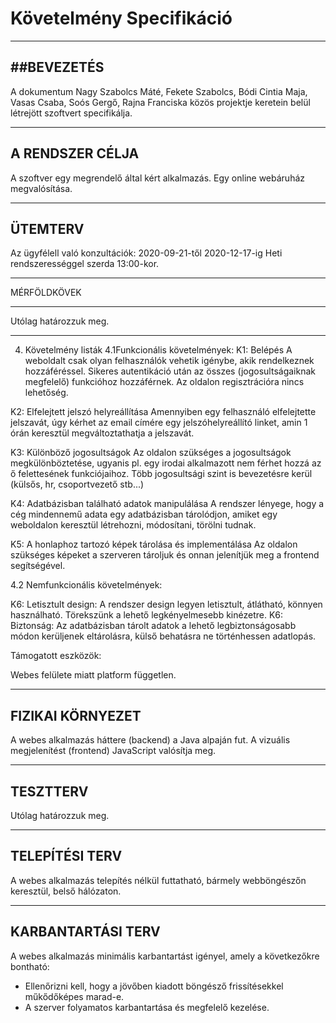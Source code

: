 # Követelmény Specifikáció

-----------------------------
##BEVEZETÉS
-----------------------------

A dokumentum Nagy Szabolcs Máté, Fekete Szabolcs, Bódi Cintia Maja, Vasas Csaba, Soós Gergő, Rajna Franciska közös projektje
keretein belül létrejött szoftvert specifikálja.

-----------------------------
A RENDSZER CÉLJA
-----------------------------
A szoftver egy megrendelő által kért alkalmazás.
Egy online webáruház megvalósítása.

-----------------------------
ÜTEMTERV
-----------------------------

Az ügyfélell való konzultációk:
	2020-09-21-től 2020-12-17-ig Heti rendszerességgel szerda 13:00-kor.

-----------------------------

MÉRFÖLDKÖVEK

-----------------------------

Utólag határozzuk meg.

-----------------------------

4. Követelmény listák
4.1Funkcionális követelmények:
K1: Belépés
A weboldalt csak olyan felhasználók vehetik igénybe, akik rendelkeznek hozzáféréssel. Sikeres autentikáció után az összes (jogosultságaiknak megfelelő) funkcióhoz hozzáférnek. Az oldalon regisztrációra nincs lehetőség.

K2: Elfelejtett jelszó helyreállítása
Amennyiben egy felhasználó elfelejtette jelszavát, úgy kérhet az email címére egy jelszóhelyreállító linket, amin 1 órán keresztül megváltoztathatja a jelszavát.

K3: Különböző jogosultságok
Az oldalon szükséges a jogosultságok megkülönböztetése, ugyanis pl. egy irodai alkalmazott nem férhet hozzá az ő felettesének funkciójaihoz. Több jogosultsági szint is bevezetésre kerül (külsős, hr, csoportvezető stb...)

K4: Adatbázisban található adatok manipulálása
A rendszer lényege, hogy a cég mindennemű adata egy adatbázisban tárolódjon, amiket egy weboldalon keresztül létrehozni, módosítani, törölni tudnak.

K5: A honlaphoz tartozó képek tárolása és implementálása
Az oldalon szükséges képeket a szerveren tároljuk és onnan jelenítjük meg a frontend segítségével.

4.2 Nemfunkcionális követelmények:

K6: Letisztult design:
A rendszer design legyen letisztult, átlátható, könnyen használható. Törekszünk a lehető legkényelmesebb kinézetre.
K6: Biztonság:
Az adatbázisban tárolt adatok a lehető legbiztonságosabb módon kerüljenek eltárolásra, külső behatásra ne történhessen adatlopás.

Támogatott eszközök:

Webes felülete miatt platform független.


-----------------------------
FIZIKAI KÖRNYEZET
-----------------------------
A webes alkalmazás háttere (backend) a Java alpaján fut. A vizuális megjelenítést (frontend) JavaScript valósítja meg.

-----------------------------
TESZTTERV
-----------------------------

Utólag határozzuk meg.

-----------------------------
TELEPÍTÉSI TERV
-----------------------------

A webes alkalmazás telepítés nélkül futtatható, bármely webböngészőn keresztül, belső hálózaton.

-----------------------------
KARBANTARTÁSI TERV
-----------------------------

A webes alkalmazás minimális karbantartást igényel, amely a következőkre bontható:
- Ellenőrizni kell, hogy a jövőben kiadott böngésző frissítésekkel műkődőképes marad-e.
- A szerver folyamatos karbantartása és megfelelő kezelése.